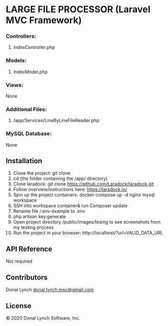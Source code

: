 # LARGE FILE PROCESSOR (Laravel MVC Framework)

### Controllers:

1. IndexController.php

### Models:

1. IndexModel.php

### Views:

None

### Additional Files:

1. /app/Services/LineByLineFileReader.php

### MySQL Database:

None

## Installation

1. Clone the project: git clone
2. cd <project-root-directory> (the folder containing the /app/ directory)
3. Clone laradock: git clone https://github.com/Laradock/laradock.git
4. Follow overview/instructions here: https://laradock.io/
5. Spin up the project containers: docker-compose up -d nginx mysql workspace
6. SSH into workspace container& run Composer update
7. Rename file <project-root>/.env-example to .env
8. php artisan key:generate
9. Open project directory /public/images/tesing to see screenshots from my testing process
10. Run the project in your browser: http://localhost/?url=VALID_DATA_URL

## API Reference

Not required

## Contributors

Donal Lynch <donal.lynch.msc@gmail.com>

## License

© 2020 Donal Lynch Software, Inc.